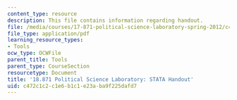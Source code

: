 ```yaml
---
content_type: resource
description: This file contains information regarding handout.
file: /media/courses/17-871-political-science-laboratory-spring-2012/c472c1c2c1e6b1c1e23aba9f225dafd7_MIT17_871S12_STATAHandou.pdf
file_type: application/pdf
learning_resource_types:
- Tools
ocw_type: OCWFile
parent_title: Tools
parent_type: CourseSection
resourcetype: Document
title: '18.871 Political Science Laboratory: STATA Handout'
uid: c472c1c2-c1e6-b1c1-e23a-ba9f225dafd7
---
```

